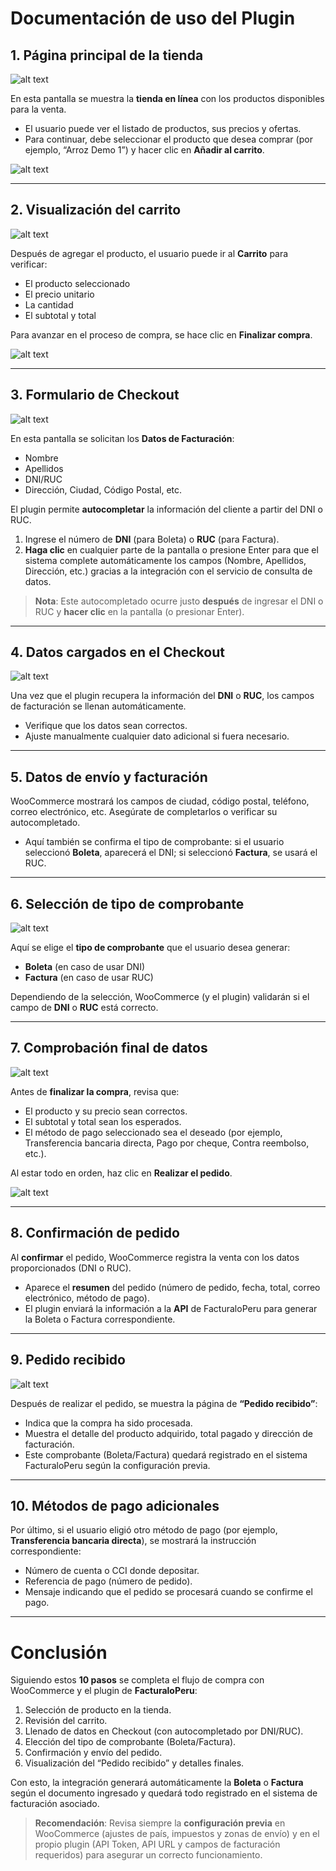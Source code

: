 # Documentación de uso del Plugin

## 1. Página principal de la tienda 

![alt text](img/plugin-uso.png)

En esta pantalla se muestra la **tienda en línea** con los productos disponibles para la venta.  
- El usuario puede ver el listado de productos, sus precios y ofertas.  
- Para continuar, debe seleccionar el producto que desea comprar (por ejemplo, “Arroz Demo 1”) y hacer clic en **Añadir al carrito**.

![alt text](img/plugin-uso-2.png)

---

## 2. Visualización del carrito 

![alt text](img/plugin-uso-3.png)

Después de agregar el producto, el usuario puede ir al **Carrito** para verificar:  
- El producto seleccionado  
- El precio unitario  
- La cantidad  
- El subtotal y total  

Para avanzar en el proceso de compra, se hace clic en **Finalizar compra**.

![alt text](img/plugin-uso-4.png)

---

## 3. Formulario de Checkout 

![alt text](img/plugin-uso-5.png)

En esta pantalla se solicitan los **Datos de Facturación**:  
- Nombre  
- Apellidos  
- DNI/RUC  
- Dirección, Ciudad, Código Postal, etc.

El plugin permite **autocompletar** la información del cliente a partir del DNI o RUC.  
1. Ingrese el número de **DNI** (para Boleta) o **RUC** (para Factura).  
2. **Haga clic** en cualquier parte de la pantalla o presione Enter para que el sistema complete automáticamente los campos (Nombre, Apellidos, Dirección, etc.) gracias a la integración con el servicio de consulta de datos.

> **Nota**: Este autocompletado ocurre justo **después** de ingresar el DNI o RUC y **hacer clic** en la pantalla (o presionar Enter).

---

## 4. Datos cargados en el Checkout 

![alt text](img/plugin-uso-6.png)

Una vez que el plugin recupera la información del **DNI** o **RUC**, los campos de facturación se llenan automáticamente.  
- Verifique que los datos sean correctos.  
- Ajuste manualmente cualquier dato adicional si fuera necesario.

---

## 5. Datos de envío y facturación 


WooCommerce mostrará los campos de ciudad, código postal, teléfono, correo electrónico, etc. Asegúrate de completarlos o verificar su autocompletado.  
- Aquí también se confirma el tipo de comprobante: si el usuario seleccionó **Boleta**, aparecerá el DNI; si seleccionó **Factura**, se usará el RUC.

---

## 6. Selección de tipo de comprobante 

![alt text](img/plugin-uso-7.png)

Aquí se elige el **tipo de comprobante** que el usuario desea generar:

- **Boleta** (en caso de usar DNI)  
- **Factura** (en caso de usar RUC)

Dependiendo de la selección, WooCommerce (y el plugin) validarán si el campo de **DNI** o **RUC** está correcto.

---

## 7. Comprobación final de datos 

![alt text](img/plugin-uso-8.png)

Antes de **finalizar la compra**, revisa que:  
- El producto y su precio sean correctos.  
- El subtotal y total sean los esperados.  
- El método de pago seleccionado sea el deseado (por ejemplo, Transferencia bancaria directa, Pago por cheque, Contra reembolso, etc.).

Al estar todo en orden, haz clic en **Realizar el pedido**.

![alt text](img/plugin-uso-9.png)

---



## 8. Confirmación de pedido 

Al **confirmar** el pedido, WooCommerce registra la venta con los datos proporcionados (DNI o RUC).  
- Aparece el **resumen** del pedido (número de pedido, fecha, total, correo electrónico, método de pago).  
- El plugin enviará la información a la **API** de FacturaloPeru para generar la Boleta o Factura correspondiente.

---

## 9. Pedido recibido 

![alt text](img/plugin-uso-10.png)


Después de realizar el pedido, se muestra la página de **“Pedido recibido”**:  
- Indica que la compra ha sido procesada.  
- Muestra el detalle del producto adquirido, total pagado y dirección de facturación.  
- Este comprobante (Boleta/Factura) quedará registrado en el sistema FacturaloPeru según la configuración previa.

---

## 10. Métodos de pago adicionales 

Por último, si el usuario eligió otro método de pago (por ejemplo, **Transferencia bancaria directa**), se mostrará la instrucción correspondiente:  
- Número de cuenta o CCI donde depositar.  
- Referencia de pago (número de pedido).  
- Mensaje indicando que el pedido se procesará cuando se confirme el pago.

---

# Conclusión

Siguiendo estos **10 pasos** se completa el flujo de compra con WooCommerce y el plugin de **FacturaloPeru**:  
1. Selección de producto en la tienda.  
2. Revisión del carrito.  
3. Llenado de datos en Checkout (con autocompletado por DNI/RUC).  
4. Elección del tipo de comprobante (Boleta/Factura).  
5. Confirmación y envío del pedido.  
6. Visualización del “Pedido recibido” y detalles finales.

Con esto, la integración generará automáticamente la **Boleta** o **Factura** según el documento ingresado y quedará todo registrado en el sistema de facturación asociado.

> **Recomendación**: Revisa siempre la **configuración previa** en WooCommerce (ajustes de país, impuestos y zonas de envío) y en el propio plugin (API Token, API URL y campos de facturación requeridos) para asegurar un correcto funcionamiento.
